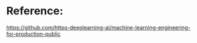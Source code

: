 # Reference:
https://github.com/https-deeplearning-ai/machine-learning-engineering-for-production-public
